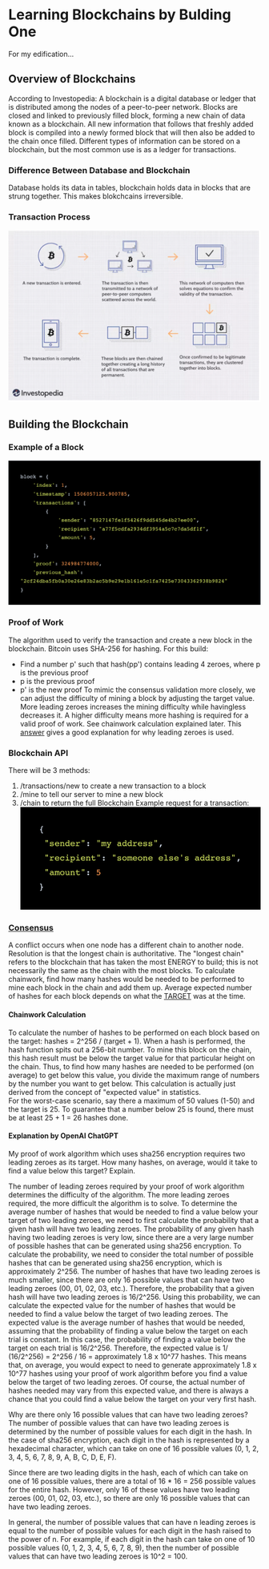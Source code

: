 # Learning Blockchains by Bulding One

For my edification...  

## Overview of Blockchains
According to Investopedia: A blockchain is a digital database or ledger that is distributed among the nodes of a peer-to-peer network. Blocks are closed and linked to previously filled block, forming a new chain of data known as a blockchain. All new information that follows that freshly added block is compiled into a newly formed block that will then also be added to the chain once filled. Different types of information can be stored on a blockchain, but the most common use is as a ledger for transactions.

### Difference Between Database and Blockchain
Database holds its data in tables, blockchain holds data in blocks that are strung together. This makes blokchcains irreversible.

### Transaction Process
![TransactionProcess](./assets/transactionProcess.png)

## Building the Blockchain

### Example of a Block
![ExampleBlock](./assets/blockExample.png)

### Proof of Work
The algorithm used to verify the transaction and create a new block in the blockchain. Bitcoin uses SHA-256 for hashing.
For this build:  
- Find a number p' such that hash(pp') contains leading 4 zeroes, where p is the previous proof
- p is the previous proof
- p' is the new proof
To mimic the consensus validation more closely, we can adjust the difficulty of mining a block by adjusting the target value. More leading zeroes increases the mining difficulty while havingless decreases it. A higher difficulty means more hashing is required for a valid proof of work. See chainwork calculation explained later. This [answer](https://www.quora.com/Why-is-difficulty-measured-in-hash-s-leading-zeroes) gives a good explanation for why leading zeroes is used.

### Blockchain API
There will be 3 methods:
1. /transactions/new to create a new transaction to a block
2. /mine to tell our server to mine a new block
3. /chain to return the full Blockchain
Example request for a transaction:
![ExampleTransaction](./assets/transactionExample.png)

### [Consensus](https://learnmeabitcoin.com/technical/longest-chain)
A conflict occurs when one node has a different chain to another node. Resolution is that the longest chain is authoritative. The "longest chain" refers to the blockchain that has taken the most ENERGY to build; this is not necessarily the same as the chain with the most blocks. To calculate chainwork, find how many hashes would be needed to be performed to mine each block in the chain and add them up. Average expected number of hashes for each block depends on what the [TARGET](https://learnmeabitcoin.com/technical/target) was at the time.

#### Chainwork Calculation
To calculate the number of hashes to be performed on each block based on the target:
hashes = 2^256 / (target + 1). When a hash is performed, the hash function spits out a 256-bit number.
To mine this block on the chain, this hash result must be below the target value for that particular height
on the chain. Thus, to find how many hashes are needed to be performed (on average) to get below this value, you divide the maximum range of numbers by the number you want to get below. This calculation is actually just derived from the concept of "expected value" in statistics.     
For the worst-case scenario, say there a maximum of 50 values (1-50) and the target is 25. To guarantee that a number below 25 is found, there must be at least 25 + 1 = 26 hashes done.

#### Explanation by OpenAI ChatGPT
My proof of work algorithm which uses sha256 encryption requires two leading zeroes as its target. How many hashes, on average, would it take to find a value below this target? Explain.  

The number of leading zeroes required by your proof of work algorithm determines the difficulty of the algorithm. The more leading zeroes required, the more difficult the algorithm is to solve.
To determine the average number of hashes that would be needed to find a value below your target of two leading zeroes, we need to first calculate the probability that a given hash will have two leading zeroes. The probability of any given hash having two leading zeroes is very low, since there are a very large number of possible hashes that can be generated using sha256 encryption.
To calculate the probability, we need to consider the total number of possible hashes that can be generated using sha256 encryption, which is approximately 2^256. The number of hashes that have two leading zeroes is much smaller, since there are only 16 possible values that can have two leading zeroes (00, 01, 02, 03, etc.). Therefore, the probability that a given hash will have two leading zeroes is 16/2^256.
Using this probability, we can calculate the expected value for the number of hashes that would be needed to find a value below the target of two leading zeroes. The expected value is the average number of hashes that would be needed, assuming that the probability of finding a value below the target on each trial is constant.
In this case, the probability of finding a value below the target on each trial is 16/2^256. Therefore, the expected value is 1/ (16/2^256) = 2^256 / 16 = approximately 1.8 x 10^77 hashes.
This means that, on average, you would expect to need to generate approximately 1.8 x 10^77 hashes using your proof of work algorithm before you find a value below the target of two leading zeroes. Of course, the actual number of hashes needed may vary from this expected value, and there is always a chance that you could find a value below the target on your very first hash.  

Why are there only 16 possible values that can have two leading zeroes?  
The number of possible values that can have two leading zeroes is determined by the number of possible values for each digit in the hash. In the case of sha256 encryption, each digit in the hash is represented by a hexadecimal character, which can take on one of 16 possible values (0, 1, 2, 3, 4, 5, 6, 7, 8, 9, A, B, C, D, E, F).

Since there are two leading digits in the hash, each of which can take on one of 16 possible values, there are a total of 16 * 16 = 256 possible values for the entire hash. However, only 16 of these values have two leading zeroes (00, 01, 02, 03, etc.), so there are only 16 possible values that can have two leading zeroes.

In general, the number of possible values that can have n leading zeroes is equal to the number of possible values for each digit in the hash raised to the power of n. For example, if each digit in the hash can take on one of 10 possible values (0, 1, 2, 3, 4, 5, 6, 7, 8, 9), then the number of possible values that can have two leading zeroes is 10^2 = 100.